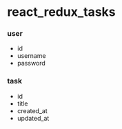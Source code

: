 # react_redux_tasks

### user

- id
- username
- password

### task

- id
- title
- created_at
- updated_at
